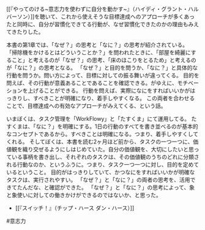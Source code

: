 [[『やってのける~意志力を使わずに自分を動かす~』（ハイディ・グラント・ハルバーソン）]]を聴いて、これから使えそうな目標達成へのアプローチが多くあったと同時に、自分が習慣化できてる行動が、なぜ習慣化できたのかの理由もみえてきたりした。

本書の第1章では、「なぜ？」の思考と「なに？」の思考が紹介されている。
「掃除機をかけるとはどういうことか？」を問われたときに、「部屋を綺麗にすること」と考えるのが「なぜ？」の思考、「床のほこりをとるため」と考えるのが「なに？」の思考となる。
「なぜ？」と目的を問うか、「なに？」と具体的な行動を問うか。問い方によって、目標に対しての振る舞いが違ってくる。
目的を問えば、その行動が意義あることであることを確認できる。がゆえに、モチベーションを上げることができる。
行動を問えば、実際になにをすればいいかがはっきりし、すべきことが明確になり、着手しやすくなる。
この両者を合わせることで、目標達成への有効なアプローチがみえてくる、という話。

いまぼくは、タスク管理を「WorkFlowy」と「たすくま」にて運用してる。
たすくまは、「なに？」を明確にする。1日の行動のすべてを書き並べるのが基本的なコンセプトであるから。すべきことは明確になる。つまり、着手しやすくしてくれる。
そしてぼくは、本書を読む2ヶ月ほど前から、タスクの一つ一つに、価値観を織り交ぜるようにしはじめていた。自分の価値観を、大切にしたいと思っている事柄を書き出し、それぞれのタスクは、その価値観のうちのどれに分類される行動なのか、というふうに。つまり、タスク一つ一つに対し、目的を定めているということ。
目的がはっきりしていて、かつなにをすればいいかが明確なタスクは、実行されやすい。
「なぜ？」と「なに？」の両者の思考を、活用できてたんだな、と確認ができた。
「なぜ？」と「なに？」の思考によって、象と象使いに対しての働きかけができるのではないか、と思った。

- [[『スイッチ！』（チップ・ハース ダン・ハース）]]

#意志力 